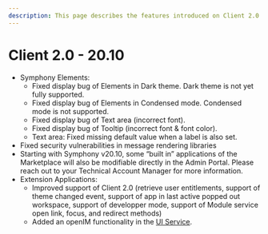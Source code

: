 ```yaml
---
description: This page describes the features introduced on Client 2.0 (20.10) version
---
```


# Client 2.0 - 20.10

* Symphony Elements:
  * Fixed display bug of Elements in Dark theme. Dark theme is not yet fully supported.
  * Fixed display bug of Elements in Condensed mode. Condensed mode is not supported.
  * Fixed display bug of Text area (incorrect font).
  * Fixed display bug of Tooltip (incorrect font & font color).
  * Text area: Fixed missing default value when a label is also set.
* Fixed security vulnerabilities in message rendering libraries
* Starting with Symphony v20.10, some “built in” applications of the Marketplace will also be modifiable directly in the Admin Portal. Please reach out to your Technical Account Manager for more information.
* Extension Applications:
  * Improved support of Client 2.0 (retrieve user entitlements, support of theme changed event, support of app in last active popped out workspace, support of developper mode, support of Module service open link, focus, and redirect methods)
  * Added an openIM functionality in the [UI Service](../../../building-extension-applications-on-symphony/overview-of-extension-api/extension-api-services/ui-service/).
